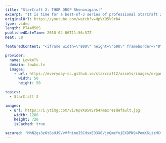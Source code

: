 ```yaml
---
title: "StarCraft 2: THOR DROP Shenanigans!"
excerpt: "It is time for a best-of-3 series of professional StarCraft 2! Subscribe for more videos: http://lowko.tv/youtube The Banshee Hit Squad: https://goo.gl/dRti8W  Gumiho versus Solar. A very evenly matched game of StarCraft 2. In this best-of-3 we see Mech from the Terran player in all three games. However,"
originalUrl: https://youtube.com/watch?v=HpVX95VSrb4
type: video
length: PT44M50S
publishedDateTime: 2018-04-06T11:56:57Z
heat: 50

featuredContent: "<iframe width=\"800\" height=\"500\" frameborder=\"0\" src=\"https://www.youtube.com/embed/HpVX95VSrb4\" allow=\"accelerometer; autoplay; encrypted-media; gyroscope; picture-in-picture\" allowfullscreen></iframe>"

provider:
  name: LowkoTV
  domain: lowko.tv
  images:
    - url: https://everyday-cc.github.io/starcraft2/assets/images/organizations/lowko.tv-50x50.jpg
      width: 50
      height: 50

topics:
  - StarCraft 2

images:
  - url: https://i.ytimg.com/vi/HpVX95VSrb4/maxresdefault.jpg
    width: 1280
    height: 720
    isCached: true

secured: "MhN2gs3z6t8oUJ9VvVfhioeI5CHsxED3X8VjyQmeYojEXDPN94PomX6iizNCvflxZkFiRWPXTXMUgNKF8aoISB+MdFx6J7+0acbj0wx3XyqrlJwgYst32ZfacQDcEu4wy+EW0PkwyqtTTbmcsjdhw0nuImkzxjUKv5tS0BO7KK+cPOARUF67FIMEjYWwK99QwIRJYbkRg056DKvmFDVFHkuqt5uqYUonfPrDWrVj6RPmiylKbDzifAaqIcoabY2gUpPgFg8Uoj3k+CQ4sUQeSg3kKs6rOpV2Lg70d8SjQf+XwJUMn8Yu1vhEpxNbm858kKw2ZS3WKegtaz/Itd+mOei63eN6sQmt6J5sOewlfpU+k3ztvNjCVVEr33gaTkhe7jSqv2xQTfyCmlRtiCHA9LwtQ4tjOxYuWGjFj1ExyAL3JEMO+GcA4I/d4G7j+w0E;9jz+udqD4yfYvrHHZyfNkw=="
---
```


